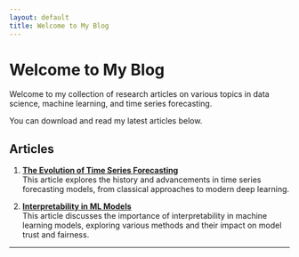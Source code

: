 ```yaml
---
layout: default
title: Welcome to My Blog
---
```


# Welcome to My Blog

Welcome to my collection of research articles on various topics in data science, machine learning, and time series forecasting.

You can download and read my latest articles below.

## Articles

1. [**The Evolution of Time Series Forecasting**](https://stuti222.github.io/articles/Innovations_in_Time_Series_Analysis.pdf)  
   This article explores the history and advancements in time series forecasting models, from classical approaches to modern deep learning.
   
2. [**Interpretability in ML Models**](https://stuti222.github.io/articles/Interpretability_in_ML_models.pdf)  
   This article discusses the importance of interpretability in machine learning models, exploring various methods and their impact on model trust and fairness. 

---


